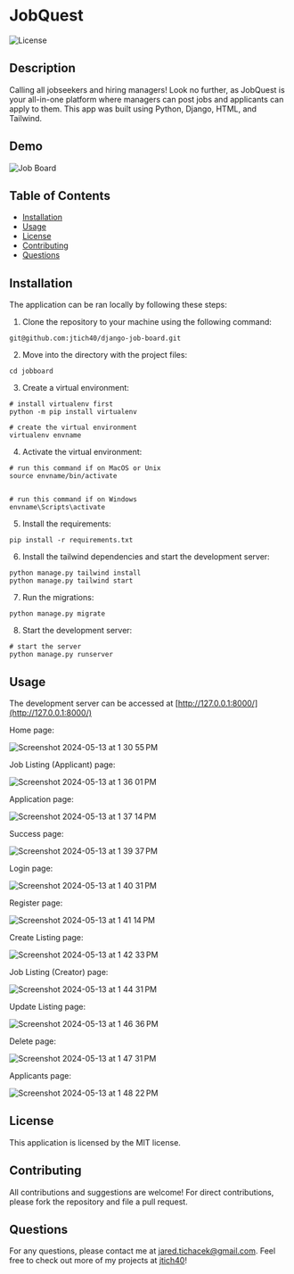 # JobQuest
![License](https://img.shields.io/badge/license-MIT-red.svg)

## Description

Calling all jobseekers and hiring managers! Look no further, as JobQuest is your all-in-one platform where managers can post jobs and applicants can apply to them. This app was built using Python, Django, HTML, and Tailwind.

## Demo

![Job Board](https://github.com/jtich40/django-job-board/assets/116316302/12707ee6-b8b8-47f5-83a8-1bad4f295c92)

## Table of Contents
* [Installation](#installation)
* [Usage](#usage)
* [License](#license)
* [Contributing](#contributing)
* [Questions](#questions)

## Installation

The application can be ran locally by following these steps:

1. Clone the repository to your machine using the following command:

```
git@github.com:jtich40/django-job-board.git
```

2. Move into the directory with the project files:

```
cd jobboard
```

3. Create a virtual environment:

```
# install virtualenv first
python -m pip install virtualenv

# create the virtual environment
virtualenv envname
```

4. Activate the virtual environment:

```
# run this command if on MacOS or Unix
source envname/bin/activate


# run this command if on Windows
envname\Scripts\activate
```

5. Install the requirements:

```
pip install -r requirements.txt
```

6. Install the tailwind dependencies and start the development server:

```
python manage.py tailwind install
python manage.py tailwind start

```

7. Run the migrations:

```
python manage.py migrate
```

8. Start the development server:

```
# start the server
python manage.py runserver

```


## Usage

The development server can be accessed at [http://127.0.0.1:8000/](http://127.0.0.1:8000/)

Home page:

![Screenshot 2024-05-13 at 1 30 55 PM](https://github.com/jtich40/django-job-board/assets/116316302/02d453d6-4542-402d-85a5-a385912cd376)

Job Listing (Applicant) page:

![Screenshot 2024-05-13 at 1 36 01 PM](https://github.com/jtich40/django-job-board/assets/116316302/9d045819-02d2-4f5e-881b-cba7615d107d)

Application page:

![Screenshot 2024-05-13 at 1 37 14 PM](https://github.com/jtich40/django-job-board/assets/116316302/2c1d3369-7e4d-493f-bd30-4dde9e711a6f)

Success page:

![Screenshot 2024-05-13 at 1 39 37 PM](https://github.com/jtich40/django-job-board/assets/116316302/a3a8f757-8480-43ae-8680-9f4d9a2669b6)

Login page:

![Screenshot 2024-05-13 at 1 40 31 PM](https://github.com/jtich40/django-job-board/assets/116316302/47c5d50e-2330-4f41-b373-8c1b31782758)

Register page:

![Screenshot 2024-05-13 at 1 41 14 PM](https://github.com/jtich40/django-job-board/assets/116316302/462c303b-ce7a-40ee-9af3-6f9c62eb3b4c)

Create Listing page:

![Screenshot 2024-05-13 at 1 42 33 PM](https://github.com/jtich40/django-job-board/assets/116316302/69a91f57-59fa-41ab-9014-4f280869559b)

Job Listing (Creator) page:

![Screenshot 2024-05-13 at 1 44 31 PM](https://github.com/jtich40/django-job-board/assets/116316302/c449b129-61a9-4bdb-a192-c30040f99850)

Update Listing page:

![Screenshot 2024-05-13 at 1 46 36 PM](https://github.com/jtich40/django-job-board/assets/116316302/b54ac2ee-bc5f-4cf5-a4d5-327efa20a1e4)

Delete page:

![Screenshot 2024-05-13 at 1 47 31 PM](https://github.com/jtich40/django-job-board/assets/116316302/7ff66497-33b1-4e2d-8ec4-a04c475c503c)

Applicants page:

![Screenshot 2024-05-13 at 1 48 22 PM](https://github.com/jtich40/django-job-board/assets/116316302/904a3b3c-ecde-44c2-a2ea-d6cb597fb915)

## License
  This application is licensed by the MIT license.
 
## Contributing
 
All contributions and suggestions are welcome! For direct contributions, please fork the repository and file a pull request.

## Questions

For any questions, please contact me at jared.tichacek@gmail.com. Feel free to check out more of my projects at [jtich40](https://github.com/jtich40)!

